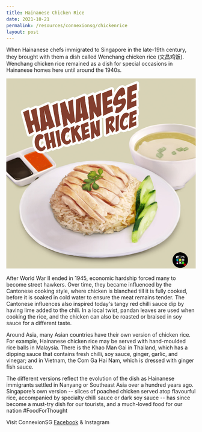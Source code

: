 ```yaml
---
title: Hainanese Chicken Rice
date: 2021-10-21
permalink: /resources/connexionsg/chickenrice
layout: post
---
```

When Hainanese chefs immigrated to Singapore in the late-19th century, they brought with them a dish called Wenchang chicken rice (文昌鸡饭). Wenchang chicken rice remained as a dish for special occasions in Hainanese homes here until around the 1940s.

![Alt text for image on Isomer site](/images/hainanchickenrice.jpg)

After World War II ended in 1945, economic hardship forced many to become street hawkers. Over time, they became influenced by the Cantonese cooking style, where chicken is blanched till it is fully cooked, before it is soaked in cold water to ensure the meat remains tender. The Cantonese influences also inspired today's tangy red chilli sauce dip by having lime added to the chili. In a local twist, pandan leaves are used when cooking the rice, and the chicken can also be roasted or braised in soy sauce for a different taste.

Around Asia, many Asian countries have their own version of chicken rice. For example, Hainanese chicken rice may be served with hand-moulded rice balls in Malaysia. There is the Khao Man Gai in Thailand, which has a dipping sauce that contains fresh chilli, soy sauce, ginger, garlic, and vinegar; and in Vietnam, the Com Ga Hai Nam, which is dressed with ginger fish sauce.

The different versions reflect the evolution of the dish as Hainanese immigrants settled in Nanyang or Southeast Asia over a hundred years ago. Singapore’s own version -- slices of poached chicken served atop flavourful rice, accompanied by specialty chilli sauce or dark soy sauce -- has since become a must-try dish for our tourists, and a much-loved food for our nation #FoodForThought

Visit ConnexionSG [Facebook](https://www.facebook.com/ConnexionSG) & Instagram